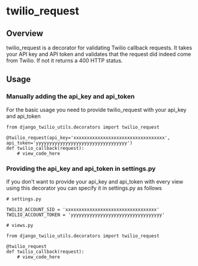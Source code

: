# twilio_request

## Overview
twilio_request is a decorator for validating Twilio callback requests.  It takes your API key and API token and validates that the request did indeed come from Twilio.  If not it returns a 400 HTTP status.

## Usage

### Manually adding the api_key and api_token
For the basic usage you need to provide twilio\_request with your api\_key and api\_token
<pre><code>from django_twilio_utils.decorators import twilio_request

@twilio_request(api_key='xxxxxxxxxxxxxxxxxxxxxxxxxxxxxxxxxx', api_token='yyyyyyyyyyyyyyyyyyyyyyyyyyyyyyyyyy')
def twilio_callback(request):
    # view_code_here</code></pre>

### Providing the api_key and api_token in settings.py
If you don't want to provide your api\_key and api\_token with every view using this decorator you can specify it in settings.py as follows

<pre><code># settings.py

TWILIO_ACCOUNT_SID = 'xxxxxxxxxxxxxxxxxxxxxxxxxxxxxxxxxx'
TWILIO_ACCOUNT_TOKEN = 'yyyyyyyyyyyyyyyyyyyyyyyyyyyyyyyyyy'

# views.py

from django_twilio_utils.decorators import twilio_request

@twilio_request
def twilio_callback(request):
	# view_code_here</code></pre>
